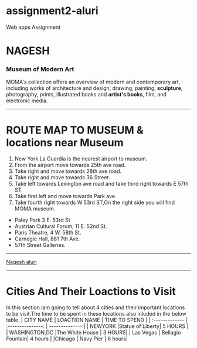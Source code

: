 # assignment2-aluri
Web apps Assignment
# NAGESH
### Museum of Modern Art

MOMA's collection offers an overview of modern and contemporary art, including works of 
architecture and design, drawing, painting, **sculpture**, photography, prints, illustrated 
books and **artist's books**, film, and electronic media.
_ _ _
 # ROUTE MAP TO MUSEUM & locations near Museum
1. New York La Guardia is the nearest airport to museum.
1. From the airport move towards 25th ave road.
1. Take right and move towards 28th ave road.
1. Take right and move towards 36 Street.
1. Take left towards Lexington ave road and take third right towards E 57th ST.
1. Take first left and move towards Park ave.
1. Take fourth right towards W 53rd ST,On the right side you will find MOMA museum.
*  Paley Park 3 E. 53rd St 
* Austrian Cultural Forum, 11 E. 52nd St.
* Paris Theatre, 4 W. 58th St.
* Carnegie Hall, 881 7th Ave.
* 57th Street Galleries.
---
[Nagesh aluri](AboutMe.md)
* * *
# Cities And Their Loactions to Visit

In this section iam going to tell about 4 cities and their important locations to be visit.The time to be spent in these locations also inluded in the below table. 
|    CITY NAME   |  LOACTION NAME  | TIME TO  SPEND |
| :-------------  | :---------------: | --------------:|
|  NEWYORK       |Statue of Liberty| 5 HOURS |
| WASHINGTON,DC  |The White House  |  3 HOURS|
| Las Vegas      | Bellagio Fountain| 4 hours |
|Chicago         | Navy Pier       |  6 hours|
